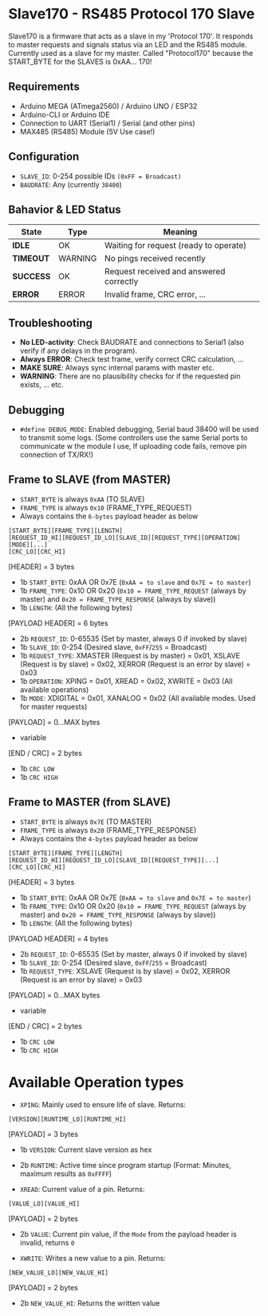 # Slave170 - RS485 Protocol 170 Slave
Slave170 is a firmware that acts as a slave in my 'Protocol 170'. It responds to master requests and signals status via an LED and the RS485 module.
Currently used as a slave for my master.
Called "Protocol170" because the START_BYTE for the SLAVES is 0xAA... 170!

## Requirements

- Arduino MEGA (ATmega2560)  / Arduino UNO / ESP32
- Arduino-CLI or Arduino IDE  
- Connection to UART (Serial1) / Serial (and other pins)
- MAX485 (RS485) Module (5V Use case!)

## Configuration
- `SLAVE_ID`: 0-254 possible IDs `(0xFF = Broadcast)`
- `BAUDRATE`: Any (currently `38400`)

## Bahavior & LED Status
| State       | Type    | Meaning                                  |
| ----------- | ------- | ---------------------------------------- |
| **IDLE**    | OK      | Waiting for request (ready to operate)   |
| **TIMEOUT** | WARNING | No pings received recently               |
| **SUCCESS** | OK      | Request received and answered correctly  |
| **ERROR**   | ERROR   | Invalid frame, CRC error, ...            |
  
## Troubleshooting
- **No LED-activity**: Check BAUDRATE and connections to Serial1 (also verify if any delays in the program).
- **Always ERROR**: Check test frame, verify correct CRC calculation, ...
- **MAKE SURE**: Always sync internal params with master etc.
- **WARNING**: There are no plausibility checks for if the requested pin exists, ... etc.

## Debugging
- `#define DEBUG_MODE`: Enabled debugging, Serial baud 38400 will be used to transmit some logs. (Some controllers use the same Serial ports to communicate w the module I use, If uploading code fails, remove pin connection of TX/RX!)

## Frame to SLAVE (from MASTER)
- `START_BYTE` is always `0xAA` (TO SLAVE)
- `FRAME_TYPE` is always `0x10` (FRAME_TYPE_REQUEST)
- Always contains the `6-bytes` payload header as below
  
```
[START_BYTE][FRAME_TYPE][LENGTH]
[REQUEST_ID_HI][REQUEST_ID_LO][SLAVE_ID][REQUEST_TYPE][OPERATION][MODE][...]
[CRC_LO][CRC_HI]
```
[HEADER] = 3 bytes
- 1b `START_BYTE`: 0xAA OR 0x7E (`0xAA = to slave` and `0x7E = to master`)
- 1b `FRAME_TYPE`: 0x10 OR 0x20 (`0x10 = FRAME_TYPE_REQUEST` (always by master) and `0x20 = FRAME_TYPE_RESPONSE` (always by slave))
- 1b `LENGTH`: <until-max-length> (All the following bytes)

[PAYLOAD HEADER] = 6 bytes
- 2b `REQUEST_ID`: 0-65535 (Set by master, always 0 if invoked by slave)
- 1b `SLAVE_ID`: 0-254 (Desired slave, `0xFF`/`255` = Broadcast)
- 1b `REQUEST_TYPE`: XMASTER (Request is by master) = 0x01, XSLAVE (Request is by slave) = 0x02, XERROR (Request is an error by slave) = 0x03
- 1b `OPERATION`: XPING = 0x01, XREAD = 0x02, XWRITE = 0x03 (All available operations)
- 1b `MODE`: XDIGITAL = 0x01, XANALOG = 0x02 (All available modes. Used for master requests)

[PAYLOAD] = 0...MAX bytes
- variable

[END / CRC] = 2 bytes
- 1b `CRC LOW`
- 1b `CRC HIGH`

## Frame to MASTER (from SLAVE)
- `START_BYTE` is always `0x7E` (TO MASTER)
- `FRAME_TYPE` is always `0x20` (FRAME_TYPE_RESPONSE)
- Always contains the `4-bytes` payload header as below
  
```
[START_BYTE][FRAME_TYPE][LENGTH]
[REQUEST_ID_HI][REQUEST_ID_LO][SLAVE_ID][REQUEST_TYPE][...]
[CRC_LO][CRC_HI]
```
[HEADER] = 3 bytes
- 1b `START_BYTE`: 0xAA OR 0x7E (`0xAA = to slave` and `0x7E = to master`)
- 1b `FRAME_TYPE`: 0x10 OR 0x20 (`0x10 = FRAME_TYPE_REQUEST` (always by master) and `0x20 = FRAME_TYPE_RESPONSE` (always by slave))
- 1b `LENGTH`: <until-max-length> (All the following bytes)

[PAYLOAD HEADER] = 4 bytes
- 2b `REQUEST_ID`: 0-65535 (Set by master, always 0 if invoked by slave)
- 1b `SLAVE_ID`: 0-254 (Desired slave, `0xFF`/`255` = Broadcast)
- 1b `REQUEST_TYPE`: XSLAVE (Request is by slave) = 0x02, XERROR (Request is an error by slave) = 0x03

[PAYLOAD] = 0...MAX bytes
- variable

[END / CRC] = 2 bytes
- 1b `CRC LOW`
- 1b `CRC HIGH`

# Available Operation types
- `XPING`: Mainly used to ensure life of slave. Returns:
```
[VERSION][RUNTIME_LO][RUNTIME_HI]
```
[PAYLOAD] = 3 bytes
- 1b `VERSION`: Current slave version as hex
- 2b `RUNTIME`: Active time since program startup (Format: Minutes, maximum results as `0xFFFF`)

- `XREAD`: Current value of a pin. Returns:
```
[VALUE_LO][VALUE_HI]
```
[PAYLOAD] = 2 bytes
- 2b `VALUE`: Current pin value, if the `Mode` from the payload header is invalid, returns `0`

- `XWRITE`: Writes a new value to a pin. Returns:
```
[NEW_VALUE_LO][NEW_VALUE_HI]
```
[PAYLOAD] = 2 bytes
- 2b `NEW_VALUE_HI`: Returns the written value
